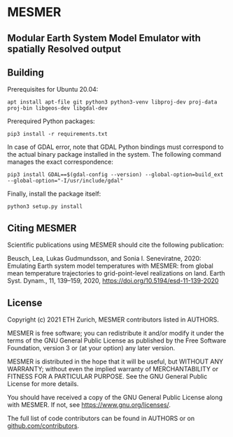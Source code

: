 # MESMER

## Modular Earth System Model Emulator with spatially Resolved output

## Building

Prerequisites for Ubuntu 20.04:

```
apt install apt-file git python3 python3-venv libproj-dev proj-data proj-bin libgeos-dev libgdal-dev
```

Prerequired Python packages:

```
pip3 install -r requirements.txt
```

In case of GDAL error, note that GDAL Python bindings must correspond to the actual binary package installed in the system. The following command manages the exact correspondence:

```
pip3 install GDAL==$(gdal-config --version) --global-option=build_ext --global-option="-I/usr/include/gdal"
```

Finally, install the package itself:

```
python3 setup.py install
```

##  Citing MESMER

Scientific publications using MESMER should cite the following publication:

Beusch, Lea, Lukas Gudmundsson, and Sonia I. Seneviratne, 2020: Emulating Earth system
model temperatures with MESMER: from global mean temperature trajectories to
grid-point-level realizations on land. Earth Syst. Dynam., 11, 139–159, 2020,
https://doi.org/10.5194/esd-11-139-2020

## License

Copyright (c) 2021 ETH Zurich, MESMER contributors listed in AUTHORS.

MESMER is free software; you can redistribute it and/or modify it under the terms of the
GNU General Public License as published by the Free Software Foundation, version 3  or
(at your option) any later version.

MESMER is distributed in the hope that it will be useful, but WITHOUT ANY WARRANTY;
without even the implied warranty of MERCHANTABILITY or FITNESS FOR A PARTICULAR
PURPOSE. See the GNU General Public License for more details.

You should have received a copy of the GNU General Public License along with MESMER. If
not, see https://www.gnu.org/licenses/.

The full list of code contributors can be found in AUTHORS or on
[github.com/contributors](https://github.com/MESMER-group/mesmer/graphs/contributors).
